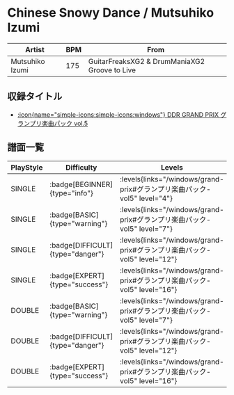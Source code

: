 # Chinese Snowy Dance / Mutsuhiko Izumi

|Artist|BPM|From|
|------|---|----|
|Mutsuhiko Izumi|175|GuitarFreaksXG2 & DrumManiaXG2 Groove to Live|

## 収録タイトル

- [:icon{name="simple-icons:simple-icons:windows"} DDR GRAND PRIX グランプリ楽曲パック vol.5](/windows/grand-prix#グランプリ楽曲パック-vol5)

## 譜面一覧

|PlayStyle|Difficulty|Levels|Notes|Movie|
|---------|----------|------|-----|-----|
|SINGLE| :badge[BEGINNER]{type="info"}| :levels{links="/windows/grand-prix#グランプリ楽曲パック-vol5" level="4"}|138/11||
|SINGLE| :badge[BASIC]{type="warning"}| :levels{links="/windows/grand-prix#グランプリ楽曲パック-vol5" level="7"}|226/25||
|SINGLE| :badge[DIFFICULT]{type="danger"}| :levels{links="/windows/grand-prix#グランプリ楽曲パック-vol5" level="12"}|365/25||
|SINGLE| :badge[EXPERT]{type="success"}| :levels{links="/windows/grand-prix#グランプリ楽曲パック-vol5" level="16"}|594/35||
|DOUBLE| :badge[BASIC]{type="warning"}| :levels{links="/windows/grand-prix#グランプリ楽曲パック-vol5" level="7"}|203/20||
|DOUBLE| :badge[DIFFICULT]{type="danger"}| :levels{links="/windows/grand-prix#グランプリ楽曲パック-vol5" level="12"}|349/26||
|DOUBLE| :badge[EXPERT]{type="success"}| :levels{links="/windows/grand-prix#グランプリ楽曲パック-vol5" level="16"}|589/22||
